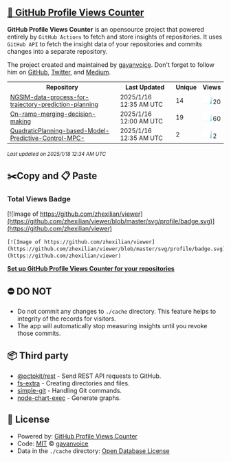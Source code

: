 ## [🚀 GitHub Profile Views Counter](https://github.com/gayanvoice/github-profile-views-counter)
**GitHub Profile Views Counter** is an opensource project that powered entirely by  `GitHub Actions` to fetch and store insights of repositories.
It uses `GitHub API` to fetch the insight data of your repositories and commits changes into a separate repository.

The project created and maintained by [gayanvoice](https://github.com/gayanvoice). Don't forget to follow him on [GitHub](https://github.com/gayanvoice), [Twitter](https://twitter.com/gayanvoice), and [Medium](https://gayanvoice.medium.com/).

<table>
	<tr>
		<th>
			Repository
		</th>
		<th>
			Last Updated
		</th>
		<th>
			Unique
		</th>
		<th>
			Views
		</th>
	</tr>
	<tr>
		<td>
			<a href="https://github.com/zhexilian/viewer/tree/master/readme/823497380/year.md">
				NGSIM-data-process-for-trajectory-prediction-planning
			</a>
		</td>
		<td>
			2025/1/16 12:35 AM UTC
		</td>
		<td>
			14
		</td>
		<td>
			<img alt="Response time graph" src="https://github.com/zhexilian/viewer/raw/master/graph/823497380/small/year.png" height="20"> 20
		</td>
	</tr>
	<tr>
		<td>
			<a href="https://github.com/zhexilian/viewer/tree/master/readme/745838342/year.md">
				On-ramp-merging-decision-making
			</a>
		</td>
		<td>
			2025/1/16 12:00 AM UTC
		</td>
		<td>
			19
		</td>
		<td>
			<img alt="Response time graph" src="https://github.com/zhexilian/viewer/raw/master/graph/745838342/small/year.png" height="20"> 60
		</td>
	</tr>
	<tr>
		<td>
			<a href="https://github.com/zhexilian/viewer/tree/master/readme/769948634/year.md">
				QuadraticPlanning-based-Model-Predictive-Control-MPC-
			</a>
		</td>
		<td>
			2025/1/16 12:35 AM UTC
		</td>
		<td>
			2
		</td>
		<td>
			<img alt="Response time graph" src="https://github.com/zhexilian/viewer/raw/master/graph/769948634/small/year.png" height="20"> 2
		</td>
	</tr>
</table>

<small><i>Last updated on 2025/1/18 12:34 AM UTC</i></small>

## ✂️Copy and 📋 Paste
### Total Views Badge
[![Image of https://github.com/zhexilian/viewer](https://github.com/zhexilian/viewer/blob/master/svg/profile/badge.svg)](https://github.com/zhexilian/viewer)

```readme
[![Image of https://github.com/zhexilian/viewer](https://github.com/zhexilian/viewer/blob/master/svg/profile/badge.svg)](https://github.com/zhexilian/viewer)
```
[**Set up GitHub Profile Views Counter for your repositories**](https://github.com/gayanvoice/github-profile-views-counter)
## ⛔ DO NOT
- Do not commit any changes to `./cache` directory. This feature helps to integrity of the records for visitors.
- The app will automatically stop measuring insights until you revoke those commits.
## 📦 Third party

- [@octokit/rest](https://www.npmjs.com/package/@octokit/rest) - Send REST API requests to GitHub.
- [fs-extra](https://www.npmjs.com/package/fs-extra) - Creating directories and files.
- [simple-git](https://www.npmjs.com/package/simple-git) - Handling Git commands.
- [node-chart-exec](https://www.npmjs.com/package/node-chart-exec) - Generate graphs.
## 📄 License
- Powered by: [GitHub Profile Views Counter](https://github.com/gayanvoice/github-profile-views-counter)
- Code: [MIT](./LICENSE) © [gayanvoice](https://github.com/gayanvoice)
- Data in the `./cache` directory: [Open Database License](https://opendatacommons.org/licenses/odbl/1-0/)